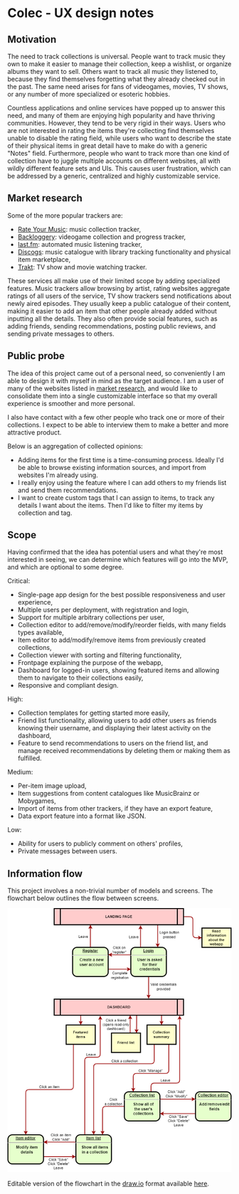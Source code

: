 # Colec - UX design notes

## Motivation

The need to track collections is universal. People want to track music they own to make it easier to manage their collection, keep a wishlist, or organize albums they want to sell. Others want to track all music they listened to, because they find themselves forgetting what they already checked out in the past. The same need arises for fans of videogames, movies, TV shows, or any number of more specialized or esoteric hobbies.

Countless applications and online services have popped up to answer this need, and many of them are enjoying high popularity and have thriving communities. However, they tend to be very rigid in their ways. Users who are not interested in rating the items they're collecting find themselves unable to disable the rating field, while users who want to describe the state of their physical items in great detail have to make do with a generic "Notes" field. Furthermore, people who want to track more than one kind of collection have to juggle multiple accounts on different websites, all with wildly different feature sets and UIs. This causes user frustration, which can be addressed by a generic, centralized and highly customizable service.

## Market research

Some of the more popular trackers are:

-   [Rate Your Music](https://rateyourmusic.com): music collection tracker,
-   [Backloggery](https://backloggery.com): videogame collection and progress tracker,
-   [last.fm](https://www.last.fm): automated music listening tracker,
-   [Discogs](https://www.discogs.com): music catalogue with library tracking functionality and physical item marketplace,
-   [Trakt](https://trakt.tv): TV show and movie watching tracker. 

These services all make use of their limited scope by adding specialized features. Music trackers allow browsing by artist, rating websites aggregate ratings of all users of the service, TV show trackers send notifications about newly aired episodes. They usually keep a public catalogue of their content, making it easier to add an item that other people already added without inputting all the details. They also often provide social features, such as adding friends, sending recommendations, posting public reviews, and sending private messages to others.

## Public probe

The idea of this project came out of a personal need, so conveniently I am able to design it with myself in mind as the target audience. I am a user of many of the websites listed in [market research](#market-research), and would like to consolidate them into a single customizable interface so that my overall experience is smoother and more personal.

I also have contact with a few other people who track one or more of their collections. I expect to be able to interview them to make a better and more attractive product.

Below is an aggregation of collected opinions:

-   Adding items for the first time is a time-consuming process. Ideally I'd be able to browse existing information sources, and import from websites I'm already using.
-   I really enjoy using the feature where I can add others to my friends list and send them recommendations.
-   I want to create custom tags that I can assign to items, to track any details I want about the items. Then I'd like to filter my items by collection and tag.

## Scope

Having confirmed that the idea has potential users and what they're most interested in seeing, we can determine which features will go into the MVP, and which are optional to some degree.

Critical:

-   Single-page app design for the best possible responsiveness and user experience,
-   Multiple users per deployment, with registration and login,
-   Support for multiple arbitrary collections per user,
-   Collection editor to add/remove/modify/reorder fields, with many fields types available,
-   Item editor to add/modify/remove items from previously created collections,
-   Collection viewer with sorting and filtering functionality,
-   Frontpage explaining the purpose of the webapp,
-   Dashboard for logged-in users, showing featured items and allowing them to navigate to their collections easily,
-   Responsive and compliant design.

High:

-   Collection templates for getting started more easily,
-   Friend list functionality, allowing users to add other users as friends knowing their username, and displaying their latest activity on the dashboard,
-   Feature to send recommendations to users on the friend list, and manage received recommendations by deleting them or making them as fulfilled.

Medium:

-   Per-item image upload,
-   Item suggestions from content catalogues like MusicBrainz or Mobygames,
-   Import of items from other trackers, if they have an export feature,
-   Data export feature into a format like JSON.

Low:

-   Ability for users to publicly comment on others' profiles,
-   Private messages between users.

## Information flow

This project involves a non-trivial number of models and screens. The flowchart below outlines the flow between screens.

![Flowchart of information flow between components](information-flow.png)

Editable version of the flowchart in the [draw.io](https://github.com/jgraph/drawio) format available [here](information-flow.drawio).
